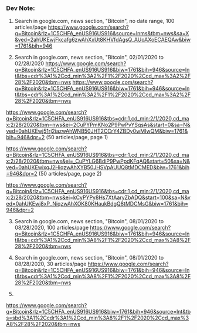 ### Dev Note:

1. Search in google.com, news section, "Bitcoin", no date range, 100 articles/page
https://www.google.com/search?q=Bitcoin&rlz=1C5CHFA_enUS916US916&source=lnms&tbm=nws&sa=X&ved=2ahUKEwjFkcafg6zwAhXxUt8KHVfdAgsQ_AUoAXoECAEQAw&biw=1761&bih=946

2. Search in google.com, news section, "Bitcoin", 02/01/2020 to 02/28/2020
https://www.google.com/search?q=Bitcoin&rlz=1C5CHFA_enUS916US916&biw=1761&bih=946&source=lnt&tbs=cdr%3A1%2Ccd_min%3A2%2F1%2F2020%2Ccd_max%3A2%2F28%2F2020&tbm=nws
https://www.google.com/search?q=Bitcoin&rlz=1C5CHFA_enUS916US916&biw=1761&bih=946&source=lnt&tbs=cdr%3A1%2Ccd_min%3A2%2F1%2F2020%2Ccd_max%3A2%2F28%2F2020&tbm=nws

https://www.google.com/search?q=Bitcoin&rlz=1C5CHFA_enUS916US916&tbs=cdr:1,cd_min:2/1/2020,cd_max:2/28/2020&tbm=nws&ei=2CuPYPmKNo2P9PwPvYSqsAs&start=0&sa=N&ved=0ahUKEwj51rj2iazwAhWNB50JHT2CCrY4ZBDy0wMIwQM&biw=1761&bih=946&dpr=2 (50 articles/page, page 1)

https://www.google.com/search?q=Bitcoin&rlz=1C5CHFA_enUS916US916&tbs=cdr:1,cd_min:2/1/2020,cd_max:2/28/2020&tbm=nws&ei=_CuPYLG6BdiP9PwPpdKFqAQ&start=50&sa=N&ved=0ahUKEwixqJ2HiqzwAhXYB50JHSVpAUUQ8tMDCMED&biw=1761&bih=946&dpr=2 (50 articles/page, page 2)

https://www.google.com/search?q=Bitcoin&rlz=1C5CHFA_enUS916US916&tbs=cdr:1,cd_min:2/1/2020,cd_max:2/28/2020&tbm=nws&ei=kCyPYPy8Hs7XtAaryZbADQ&start=100&sa=N&ved=0ahUKEwj8xP_NiqzwAhXOK80KHaukBdgQ8tMDCMsG&biw=1761&bih=946&dpr=2

3. Search in google.com, news section, "Bitcoin", 08/01/2020 to 08/28/2020, 100 articles/page
https://www.google.com/search?q=Bitcoin&rlz=1C5CHFA_enUS916US916&biw=1761&bih=946&source=lnt&tbs=cdr%3A1%2Ccd_min%3A8%2F1%2F2020%2Ccd_max%3A8%2F28%2F2020&tbm=nws

4. Search in google.com, news section, "Bitcoin", 08/01/2020 to 08/28/2020, 30 articles/page
https://www.google.com/search?q=Bitcoin&rlz=1C5CHFA_enUS916US916&biw=1761&bih=946&source=lnt&tbs=cdr%3A1%2Ccd_min%3A8%2F1%2F2020%2Ccd_max%3A8%2F28%2F2020&tbm=nws

5. 
https://www.google.com/search?q=Bitcoin&rlz=1C5CHFA_enUS916US916&biw=1761&bih=946&source=lnt&tbs=sbd%3A1%2Ccdr%3A1%2Ccd_min%3A8%2F1%2F2020%2Ccd_max%3A8%2F28%2F2020&tbm=nws